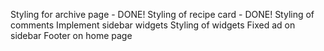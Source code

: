 Styling for archive page - DONE!
Styling of recipe card - DONE!
Styling of comments
Implement sidebar widgets
Styling of widgets
Fixed ad on sidebar
Footer on home page
